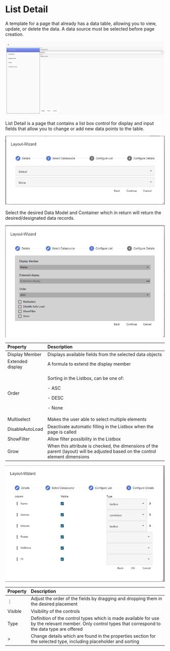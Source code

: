 ﻿---
sidebar_position: 3
---

# List Detail

A template for a page that already has a data table, allowing you to view, update, or delete the data. A data source must be selected before page creation.

![List detail page overview](../../../../../static/media/list1.png)

List Detail is a page that contains a list box control for display and input fields that allow you to change or add new data points to the table.

![Selecting a data model](../../../../../static/media/list2.png)

Select the desired Data Model and Container which in return will return the desired/designated data records.

![Select Settings](../../../../../static/media/list3.png)

| **Property**     | **Description**                                                                                                                |
| :--------------- | :----------------------------------------------------------------------------------------------------------------------------- |
| Display Member   | Displays available fields from the selected data objects                                                                       |
| Extended display | A formula to extend the display member                                                                                         |
| Order            | <p>Sorting in the Listbox, can be one of:</p><p>- ASC</p><p>- DESC</p><p>- None</p>                                            |
| Multiselect      | Makes the user able to select multiple elements                                                                                |
| DisableAutoLoad  | Deactivate automatic filling in the Listbox when the page is called                                                            |
| ShowFilter       | Allow filter possibility in the Listbox                                                                                        |
| Grow             | When this attribute is checked, the dimensions of the parent (layout) will be adjusted based on the control element dimensions |

![Select Members](../../../../../static/media/list4.png)

| **Property** | **Description**                                                                                                                                         |
| :----------- | :------------------------------------------------------------------------------------------------------------------------------------------------------ |
| ⋮            | Adjust the order of the fields by dragging and dropping them in the desired placement                                                                   |
| Visible      | Visibility of the controls                                                                                                                              |
| Type         | Definition of the control types which is made available for use by the relevant member. Only control types that correspond to the data type are offered |
| >            | Change details which are found in the properties section for the selected type, including placeholder and sorting                                       |

